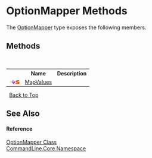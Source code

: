 # OptionMapper Methods
 

The <a href="T_CommandLine_Core_OptionMapper">OptionMapper</a> type exposes the following members.


## Methods
&nbsp;<table><tr><th></th><th>Name</th><th>Description</th></tr><tr><td>![Public method](media/pubmethod.gif "Public method")![Static member](media/static.gif "Static member")</td><td><a href="M_CommandLine_Core_OptionMapper_MapValues">MapValues</a></td><td /></tr></table>&nbsp;
<a href="#optionmapper-methods">Back to Top</a>

## See Also


#### Reference
<a href="T_CommandLine_Core_OptionMapper">OptionMapper Class</a><br /><a href="N_CommandLine_Core">CommandLine.Core Namespace</a><br />